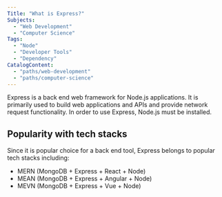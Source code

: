 ```yaml
---
Title: "What is Express?"
Subjects:
  - "Web Development"
  - "Computer Science"
Tags:
  - "Node" 
  - "Developer Tools"
  - "Dependency"
CatalogContent:  
  - "paths/web-development"
  - "paths/computer-science"
---
```


Express is a back end web framework for Node.js applications. It is primarily used to build web applications and APIs and provide network request functionality. In order to use Express, Node.js must be installed. 

## Popularity with tech stacks

Since it is popular choice for a back end tool, Express belongs to popular tech stacks including: 

* MERN (MongoDB + Express + React + Node)
* MEAN (MongoDB + Express + Angular + Node)
* MEVN (MongoDB + Express + Vue + Node)

